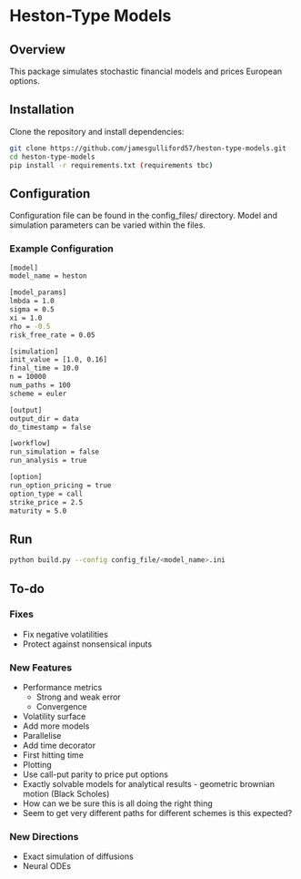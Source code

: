 # Heston-Type Models

## Overview
This package simulates stochastic financial models and prices European options. 

## Installation
Clone the repository and install dependencies:
```bash
git clone https://github.com/jamesgulliford57/heston-type-models.git
cd heston-type-models
pip install -r requirements.txt (requirements tbc)
```

## Configuration 
Configuration file can be found in the config_files/ directory. Model and 
simulation parameters can be varied within the files.
### Example Configuration
```bash
[model]
model_name = heston 

[model_params]
lmbda = 1.0
sigma = 0.5
xi = 1.0
rho = -0.5
risk_free_rate = 0.05

[simulation]
init_value = [1.0, 0.16] 
final_time = 10.0 
n = 10000
num_paths = 100
scheme = euler

[output]
output_dir = data
do_timestamp = false

[workflow]
run_simulation = false
run_analysis = true

[option]
run_option_pricing = true
option_type = call
strike_price = 2.5
maturity = 5.0
```
## Run
```bash
python build.py --config config_file/<model_name>.ini
```

## To-do
### Fixes
- Fix negative volatilities
- Protect against nonsensical inputs

### New Features
- Performance metrics
   - Strong and weak error
   - Convergence
- Volatility surface
- Add more models
- Parallelise
- Add time decorator
- First hitting time
- Plotting
- Use call-put parity to price put options
- Exactly solvable models for analytical results - geometric brownian motion (Black Scholes)
- How can we be sure this is all doing the right thing
- Seem to get very different paths for different schemes is this expected?

### New Directions
- Exact simulation of diffusions
- Neural ODEs
